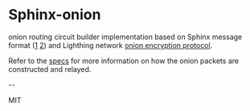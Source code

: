 # Sphinx-onion 

onion routing circuit builder implementation based on Sphinx message format ([1](https://www.cypherpunks.ca/~iang/pubs/SphinxOR.pdf) [2](http://cacr.uwaterloo.ca/techreports/2009/cacr2009-33.pdf)) and Lighthing network [onion encryption protocol](https://github.com/lightningnetwork/lightning-rfc/blob/master/04-onion-routing.md).

Refer to the [specs](https://github.com/gpestana/onion-routing-circuit/blob/master/SPECS.md) 
for more information on how the onion packets are constructed and relayed.

--

MIT
